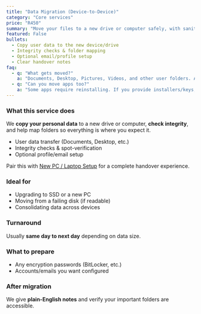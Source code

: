 ```yaml
---
title: "Data Migration (Device-to-Device)"
category: "Core services"
price: "R450"
summary: "Move your files to a new drive or computer safely, with sanity checks so nothing important is missed."
featured: False
bullets:
  - Copy user data to the new device/drive
  - Integrity checks & folder mapping
  - Optional email/profile setup
  - Clear handover notes
faq:
  - q: "What gets moved?"
    a: "Documents, Desktop, Pictures, Videos, and other user folders. App data by request—tell us what you need."
  - q: "Can you move apps too?"
    a: "Some apps require reinstalling. If you provide installers/keys, we can help set them up after the migration."
---
```


### What this service does

We **copy your personal data** to a new drive or computer, **check integrity**, and help map folders so everything is where you expect it.

- User data transfer (Documents, Desktop, etc.)  
- Integrity checks & spot-verification  
- Optional profile/email setup

<div class="card p-4 mt-4">
  <p class="m-0 text-white/80 text-sm">Pair this with <a class="link-fancy" href="/services/new-pc-laptop-setup">New PC / Laptop Setup</a> for a complete handover experience.</p>
</div>

### Ideal for
- Upgrading to SSD or a new PC  
- Moving from a failing disk (if readable)  
- Consolidating data across devices

### Turnaround
Usually **same day to next day** depending on data size.

### What to prepare
- Any encryption passwords (BitLocker, etc.)  
- Accounts/emails you want configured

### After migration
We give **plain-English notes** and verify your important folders are accessible.
